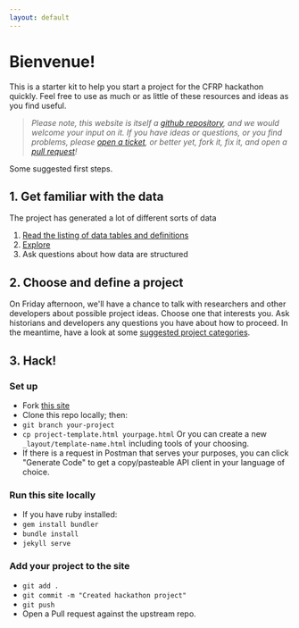 ```yaml
---
layout: default
---
```


# Bienvenue!

This is a starter kit to help you start a project for the CFRP hackathon quickly. Feel free to use as much or as little of these resources and ideas as you find useful.

> _Please note, this website is itself a [github repository](https://github.com/jamiefolsom/cfrp-hack/), and we would welcome your input on it. If you have ideas or questions, or you find problems, please [open a ticket](https://github.com/jamiefolsom/cfrp-hack/issues), or better yet, fork it, fix it, and open a [pull request](https://github.com/jamiefolsom/cfrp-hack/pulls)!_

Some suggested first steps.

## 1. Get familiar with the data

The project has generated a lot of different sorts of data 

1. [Read the listing of data tables and definitions](/data)
2. [Explore](/tools)
3. Ask questions about how data are structured

## 2. Choose and define a project

On Friday afternoon, we'll have a chance to talk with researchers and other developers about possible project ideas. Choose one that interests you. Ask historians and developers any questions you have about how to proceed. In the meantime, have a look at some [suggested project categories](/ideas).

## 3. Hack!

### Set up
- Fork [this site](https://github.com/jamiefolsom/cfrp-hack/)
- Clone this repo locally; then:
- `git branch your-project`
- `cp project-template.html yourpage.html` Or you can create a new `_layout/template-name.html` including tools of your choosing.
- If there is a request in Postman that serves your purposes, you can click "Generate Code" to get a copy/pasteable API client in your language of choice.

### Run this site locally

- If you have ruby installed:
- `gem install bundler`
- `bundle install`
- `jekyll serve`

### Add your project to the site

- `git add .`
- `git commit -m "Created hackathon project"`
- `git push`
- Open a Pull request against the upstream repo.
